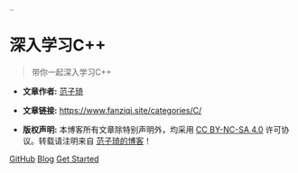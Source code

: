 <img src="https://fan-ziqi.oss-cn-beijing.aliyuncs.com/img/CPP-Cover-1.png" alt="logo" style="zoom:15%;" />

# 深入学习C++

> 带你一起深入学习C++

* **文章作者:** [范子琦](https://github.com/fan-ziqi)

* **文章链接:** https://www.fanziqi.site/categories/C/

* **版权声明:** 本博客所有文章除特别声明外，均采用 [CC BY-NC-SA 4.0](https://creativecommons.org/licenses/by-nc-sa/4.0/) 许可协议。转载请注明来自 [范子琦的博客](http://www.fanziqi.site/)！

[GitHub](https://github.com/fan-ziqi)
[Blog](https://www.fanziqi.site/)
[Get Started](/C++/)
